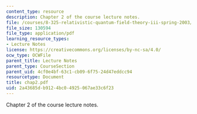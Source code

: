```yaml
---
content_type: resource
description: Chapter 2 of the course lecture notes.
file: /courses/8-325-relativistic-quantum-field-theory-iii-spring-2003/2a43685db9124bc04925067ae33c6f23_chap2.pdf
file_size: 130594
file_type: application/pdf
learning_resource_types:
- Lecture Notes
license: https://creativecommons.org/licenses/by-nc-sa/4.0/
ocw_type: OCWFile
parent_title: Lecture Notes
parent_type: CourseSection
parent_uid: 4cf0e4bf-63c1-cb09-6f75-24d47eddcc94
resourcetype: Document
title: chap2.pdf
uid: 2a43685d-b912-4bc0-4925-067ae33c6f23
---
```

Chapter 2 of the course lecture notes.